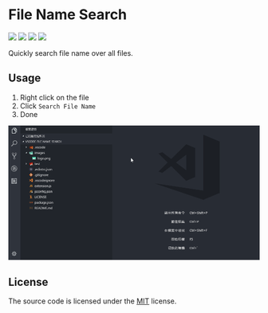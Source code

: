 # File Name Search

[![](https://vsmarketplacebadge.apphb.com/version/Shawn.file-name-search.svg)](https://marketplace.visualstudio.com/items?itemName=Shawn.file-name-search)
[![](https://vsmarketplacebadge.apphb.com/installs/Shawn.file-name-search.svg)](https://marketplace.visualstudio.com/items?itemName=Shawn.file-name-search)
[![](https://vsmarketplacebadge.apphb.com/rating/Shawn.file-name-search.svg)](https://marketplace.visualstudio.com/items?itemName=Shawn.file-name-search)
[![](https://img.shields.io/badge/License-MIT-blue.svg)](https://opensource.org/licenses/MIT)

Quickly search file name over all files.

## Usage

1. Right click on the file
2. Click `Search File Name`
3. Done

![](images/preview.gif)

## License

The source code is licensed under the [MIT](License) license.